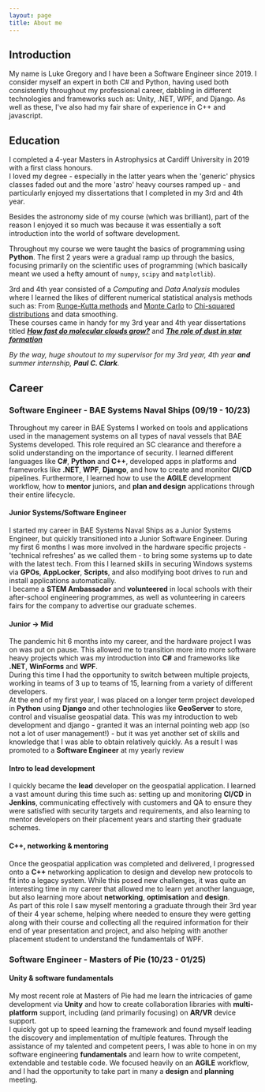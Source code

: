 ```yaml
---
layout: page
title: About me
---
```


## Introduction

My name is Luke Gregory and I have been a Software Engineer since 2019. I consider myself an expert in both C# and 
Python, having used both consistently throughout my professional career, dabbling in different technologies and 
frameworks such as: Unity, .NET, WPF, and Django. As well as these, I've also had my fair share of experience in C++ and 
javascript.

## Education

I completed a 4-year Masters in Astrophysics at Cardiff University in 2019 with a first class honours.  
I loved my degree - especially in the latter years when the 'generic' physics classes faded out and the more 
'astro' heavy courses ramped up - and particularly enjoyed my dissertations that I completed in my 3rd and 4th year.  

Besides the astronomy side of my course (which was brilliant), part of the reason I enjoyed it so much was because it
was essentially a soft introduction into the world of software development.  

Throughout my course we were taught the basics of programming using **Python**. 
The first 2 years were a gradual ramp up through the basics, focusing primarily on the scientific uses of programming
(which basically meant we used a hefty amount of `numpy`, `scipy` and `matplotlib`).  

3rd and 4th year consisted of a *Computing* and *Data Analysis* modules where I learned the likes of different numerical 
statistical analysis methods such as: From [Runge-Kutta methods](https://en.wikipedia.org/wiki/Runge%E2%80%93Kutta_methods)
and [Monte Carlo](https://en.wikipedia.org/wiki/Markov_chain_Monte_Carlo) to
[Chi-squared distributions](https://en.wikipedia.org/wiki/Chi-squared_distribution) and data smoothing.  
These courses came in handy for my 3rd year and 4th year dissertations titled
**_[How fast do molecular clouds grow?](https://lgregg11.github.io/2025-02-25-N-Body-Stellar-Simulations/)_** and 
**_[The role of dust in star formation](https://lgregg11.github.io/2025-02-25-Dust-In-Star-Formation/)_**

*By the way, huge shoutout to my supervisor for my 3rd year, 4th year **and** summer internship, **Paul C. Clark**.*

## Career

### Software Engineer - BAE Systems Naval Ships (09/19 - 10/23)

Throughout my career in BAE Systems I worked on tools and applications used in the management 
systems on all types of naval vessels that BAE Systems developed. This role required an SC clearance and therefore a 
solid understanding on the importance of security. I learned different languages like **C#**, **Python** and **C++**, 
developed apps in platforms and frameworks like **.NET**, **WPF**, **Django**, and how to create and monitor **CI/CD**
pipelines. Furthermore, I learned how to use the **AGILE** development workflow, how to **mentor** juniors, and 
**plan and design** applications through their entire lifecycle.

#### Junior Systems/Software Engineer

I started my career in BAE Systems Naval Ships as a Junior Systems Engineer, but quickly transitioned into a Junior 
Software Engineer. During my first 6 months I was more involved in the hardware specific projects - 'technical 
refreshes' as we called them - to bring some systems up to date with the latest tech. From this I learned skills in 
securing Windows systems via **GPOs**, **AppLocker**, **Scripts**, and also modifying boot drives to run and install 
applications automatically.  
I became a **STEM Ambassador** and **volunteered** in local schools with their after-school engineering programmes, as well 
as volunteering in careers fairs for the company to advertise our graduate schemes.

#### Junior -> Mid

The pandemic hit 6 months into my career, and the hardware project I was on was put on pause. This allowed me to 
transition more into more software heavy projects which was my introduction into **C#** and frameworks like **.NET**,
**WinForms** and **WPF**.  
During this time I had the opportunity to switch between multiple projects, working in teams of 3 up to teams of 15, 
learning from a variety of different developers.  
At the end of my first year, I was placed on a longer term project developed in **Python** using **Django** and 
other technologies like **GeoServer** to store, control and visualise geospatial data. This was my introduction to web 
development and django - granted it was an internal pointing web app (so not a lot of user management!) - but it was yet
another set of skills and knowledge that I was able to obtain relatively quickly. As a result I was promoted to 
a **Software Engineer** at my yearly review

#### Intro to lead development

I quickly became the **lead** developer on the geospatial application. I learned a vast amount during this time such as: setting up and monitoring
**CI/CD** in **Jenkins**, communicating effectively with customers and QA to ensure they were satisfied with security 
targets and requirements, and also learning to mentor developers on their placement years and starting their graduate
schemes.  

#### C++, networking & mentoring
Once the geospatial application was completed and delivered, I progressed onto a **C++** networking application to design and develop 
new protocols to fit into a legacy system. While this posed new challenges, it was quite an interesting time in my career
that allowed me to learn yet another language, but also learning more about **networking**, **optimisation** and 
**design**.  
As part of this role I saw myself mentoring a graduate through their 3rd year of their 4 year scheme, helping where 
needed to ensure they were getting along with their course and collecting all the required information for their 
end of year presentation and project, and also helping with another placement student to understand the fundamentals of 
WPF.

### Software Engineer - Masters of Pie (10/23 - 01/25)

#### Unity & software fundamentals

My most recent role at Masters of Pie had me learn the intricacies of game development via **Unity** and how to create 
collaboration libraries with **multi-platform** support, including (and primarily focusing) on **AR/VR** device support.  
I quickly got up to speed learning the framework and found myself leading the discovery and implementation of multiple 
features. Through the assistance of my talented and competent peers, I was able to hone in on my software engineering
**fundamentals** and learn how to write competent, extendable and testable code. We focused heavily on an **AGILE** 
workflow, and I had the opportunity to take part in many a **design** and **planning** meeting.